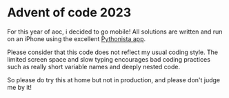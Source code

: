 # Advent of code 2023
For this year of aoc, i decided to go mobile! All solutions are written and run on an iPhone using the excellent [Pythonista app](http://omz-software.com/pythonista/).

Please consider that this code does not reflect my usual coding style. The limited screen space and slow typing encourages bad coding practices such as really short variable names and deeply nested code.

So please do try this at home but not in production, and please don't judge me by it!

